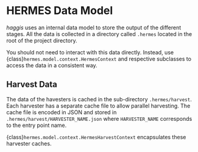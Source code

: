 <!--
SPDX-FileCopyrightText: 2022 German Aerospace Center (DLR)

SPDX-License-Identifier: CC-BY-SA-4.0
-->

# HERMES Data Model

*haggis* uses an internal data model to store the output of the different stages.
All the data is collected in a directory called `.hermes` located in the root of the project directory.

You should not need to interact with this data directly.
Instead, use {class}`hermes.model.context.HermesContext` and respective subclasses to access the data in a consistent way.


## Harvest Data

The data of the havesters is cached in the sub-directory `.hermes/harvest`.
Each harvester has a separate cache file to allow parallel harvesting.
The cache file is encoded in JSON and stored in `.hermes/harvest/HARVESTER_NAME.json`
where `HARVESTER_NAME` corresponds to the entry point name.

{class}`hermes.model.context.HermesHarvestContext` encapsulates these harvester caches.
